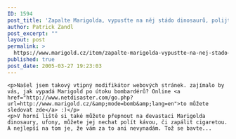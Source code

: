 ```yaml
---
ID: 1594
post_title: 'Zapalte Marigolda, vypusťte na něj stádo dinosaurů, polijte ho kávou&#8230; jak je libo!'
author: Patrick Zandl
post_excerpt: ""
layout: post
permalink: >
  https://www.marigold.cz/item/zapalte-marigolda-vypustte-na-nej-stado-dinosauru-polijte-ho-kavou-jak-je-libo
published: true
post_date: 2005-03-27 19:23:03
---
```

	<p>Našel jsem takový vtipný modifikátor webových stránek. zajímalo by vás, jak vypadá Marigold po útoku bombardérů? Online <a href="http://www.netdisaster.com/go.php?url=http://www.marigold.cz/&amp;mode=bomb&amp;lang=en">to můžete sledovat zde</a> :)</p>
	<p>V horní liště si také můžete přepnout na devastaci Marigolda dinosaury, ufony, můžete jej nechat polít kávou, či zapálit cigaretou. A nejlepší na tom je, že vám za to ani nevynadám. Tož se bavte...
</p>